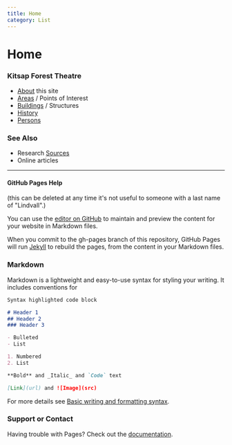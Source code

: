 ```yaml
---
title: Home
category: List
---
```

# Home
### Kitsap Forest Theatre

- [About](About) this site
- [Areas](Areas) / Points of Interest
- [Buildings](Buildings) / Structures
- [History](History)
- [Persons](Persons)

### See Also

- Research [Sources](Sources)
- Online articles


----

#### GitHub Pages Help

(this can be deleted at any time it's not useful to someone with a last name of "Lindvall".)

You can use the [editor on GitHub](https://github.com/Mountaineers/Kitsap-Forest-Theater/edit/gh-pages/index.md) to maintain and preview the content for your website in Markdown files.

When you commit to the gh-pages branch of this repository, GitHub Pages will run [Jekyll](https://jekyllrb.com/) to rebuild the pages, from the content in your Markdown files.

### Markdown

Markdown is a lightweight and easy-to-use syntax for styling your writing. It includes conventions for

```markdown
Syntax highlighted code block

# Header 1
## Header 2
### Header 3

- Bulleted
- List

1. Numbered
2. List

**Bold** and _Italic_ and `Code` text

[Link](url) and ![Image](src)
```

For more details see [Basic writing and formatting syntax](https://docs.github.com/en/github/writing-on-github/getting-started-with-writing-and-formatting-on-github/basic-writing-and-formatting-syntax).

### Support or Contact

Having trouble with Pages? Check out the [documentation](https://docs.github.com/categories/github-pages-basics/).
